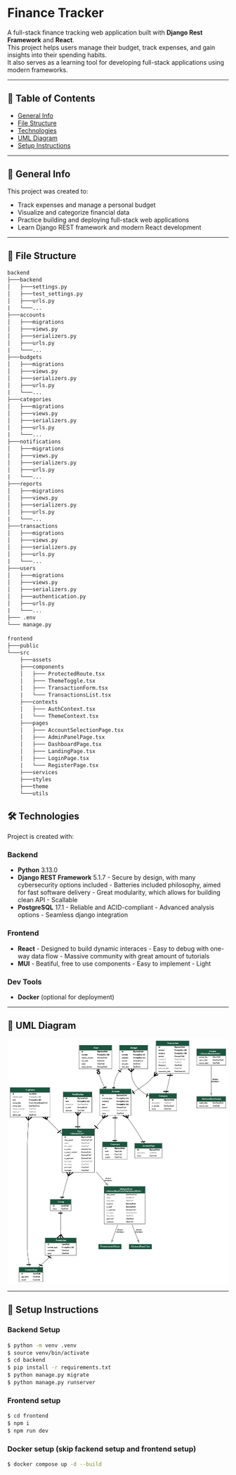 
# Finance Tracker

A full-stack finance tracking web application built with **Django Rest Framework** and **React**.  
This project helps users manage their budget, track expenses, and gain insights into their spending habits.  
It also serves as a learning tool for developing full-stack applications using modern frameworks.

---

## 📄 Table of Contents
- [General Info](#📌-general-info)
- [File Structure](#📁-file-structure)
- [Technologies](#🛠️-technologies)
- [UML Diagram](#🧩-uml-diagram)
- [Setup Instructions](#🚀-setup-instructions)

---

## 📌 General Info
This project was created to:
- Track expenses and manage a personal budget
- Visualize and categorize financial data
- Practice building and deploying full-stack web applications
- Learn Django REST framework and modern React development

---

## 📁 File Structure
```
backend
├───backend
│   ├───settings.py
│   ├───test_settings.py
│   ├───urls.py
|   └───...
├───accounts
│   ├───migrations
│   ├───views.py
│   ├───serializers.py
│   ├───urls.py
|   └───...
├───budgets
│   ├───migrations
│   ├───views.py
│   ├───serializers.py
│   ├───urls.py
|   └───...
├───categories
│   ├───migrations
│   ├───views.py
│   ├───serializers.py
│   ├───urls.py
|   └───...
├───notifications
│   ├───migrations
│   ├───views.py
│   ├───serializers.py
│   ├───urls.py
|   └───...
├───reports
│   ├───migrations
│   ├───views.py
│   ├───serializers.py
│   ├───urls.py
|   └───...
├───transactions
│   ├───migrations
│   ├───views.py
│   ├───serializers.py
│   ├───urls.py
|   └───...
├───users
│   ├───migrations
│   ├───views.py
│   ├───serializers.py
│   ├───authentication.py
│   ├───urls.py
|   └───...
├─── .env
└─── manage.py

frontend
├───public
└───src
    ├───assets
    ├───components
    │   ├─── ProtectedRoute.tsx
	│   ├─── ThemeToggle.tsx
	│   ├─── TransactionForm.tsx
	|   └─── TransactionsList.tsx
    ├───contexts
	│   ├─── AuthContext.tsx
	|   └─── ThemeContext.tsx
    ├───pages
    │   ├─── AccountSelectionPage.tsx
	│   ├─── AdminPanelPage.tsx
	│   ├─── DashboardPage.tsx
	│   ├─── LandingPage.tsx
	│   ├─── LoginPage.tsx
	|   └─── RegisterPage.tsx
    ├───services
    ├───styles
    ├───theme
    └───utils
```
## 🛠️ Technologies
Project is created with:

### Backend
- **Python** 3.13.0
- **Django REST Framework** 5.1.7
		- Secure by design, with many cybersecurity options included
		- Batteries included philosophy, aimed for fast software delivery
		- Great modularity, which allows for building clean API
		- Scallable 
- **PostgreSQL** 17.1
		- Reliable and ACID-compliant
		- Advanced analysis options
		- Seamless django integration
### Frontend
- **React**
		- Designed to build dynamic interaces
		- Easy to debug with one-way data flow
		- Massive community with great amount of tutorials
- **MUI**
		- Beatiful, free to use components
		- Easy to implement
		- Light
### Dev Tools
- **Docker** (optional for deployment)

---

## 🧩 UML Diagram

![UML Diagram](./docs/uml_diagram.png)

---

## 🚀 Setup Instructions

### Backend Setup
```bash
$ python -m venv .venv
$ source venv/bin/activate
$ cd backend
$ pip install -r requirements.txt
$ python manage.py migrate
$ python manage.py runserver
```
### Frontend setup
```bash
$ cd frontend
$ npm i
$ npm run dev
```
### Docker setup (skip fackend setup and frontend setup)
```bash
$ docker compose up -d --build
```
